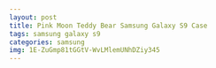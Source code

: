 ```yaml
---
layout: post
title: Pink Moon Teddy Bear Samsung Galaxy S9 Case
tags: samsung galaxy s9
categories: samsung
img: 1E-ZuGmp81tGGtV-WvLMlemUNhDZiy345
---
```

